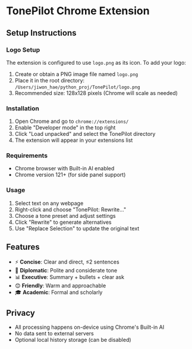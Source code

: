 # TonePilot Chrome Extension

## Setup Instructions

### Logo Setup
The extension is configured to use `logo.png` as its icon. To add your logo:

1. Create or obtain a PNG image file named `logo.png`
2. Place it in the root directory: `/Users/jiwon_hae/python_proj/TonePilot/logo.png`
3. Recommended size: 128x128 pixels (Chrome will scale as needed)

### Installation
1. Open Chrome and go to `chrome://extensions/`
2. Enable "Developer mode" in the top right
3. Click "Load unpacked" and select the TonePilot directory
4. The extension will appear in your extensions list

### Requirements
- Chrome browser with Built-in AI enabled
- Chrome version 121+ (for side panel support)

### Usage
1. Select text on any webpage
2. Right-click and choose "TonePilot: Rewrite..."
3. Choose a tone preset and adjust settings
4. Click "Rewrite" to generate alternatives
5. Use "Replace Selection" to update the original text

## Features
- ⚡ **Concise**: Clear and direct, ≤2 sentences
- 🤝 **Diplomatic**: Polite and considerate tone  
- 📊 **Executive**: Summary + bullets + clear ask
- 😊 **Friendly**: Warm and approachable
- 🎓 **Academic**: Formal and scholarly

## Privacy
- All processing happens on-device using Chrome's Built-in AI
- No data sent to external servers
- Optional local history storage (can be disabled)